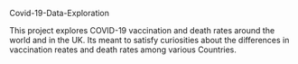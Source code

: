 Covid-19-Data-Exploration

This project explores COVID-19 vaccination and death rates around the world and in the UK. Its meant to satisfy curiosities about the differences in vaccination reates and
death rates among various Countries.
